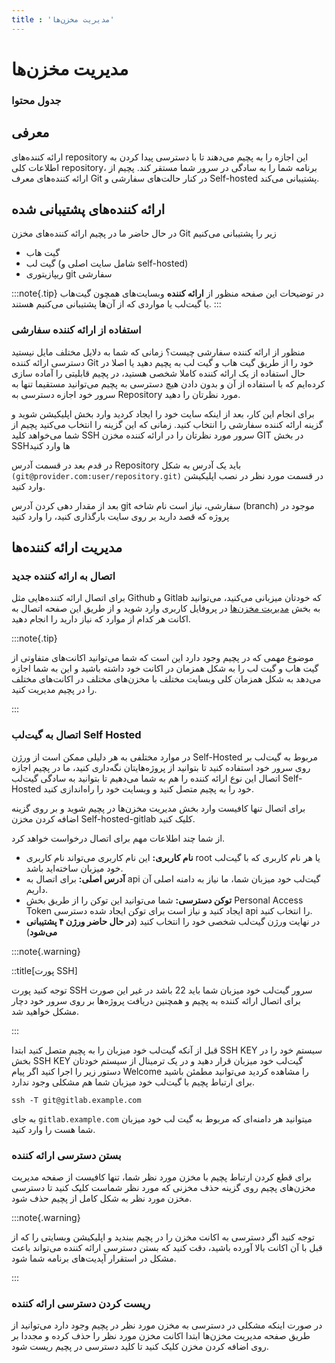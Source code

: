 ```yaml
---
title : 'مدیریت مخزن‌ها'
---
```

# مدیریت مخزن‌ها 

### جدول محتوا 

## معرفی 

ارائه کننده‌های repository این اجازه را به پچیم می‌دهند تا با دسترسی پیدا کردن به اطلاعات کلی repository، برنامه شما را به سادگی در سرور شما مستقر کند. پچیم از ارائه کننده‌های معرف Git در کنار حالت‌های سفارشی و Self-hosted پشتیبانی می‌کند.

## ارائه کننده‌های پشتیبانی شده 

در حال حاضر ما در پچیم ارائه کننده‌های مخزن‌ Git زیر را پشتیبانی می‌کنیم

- گیت هاب
- گیت لب (شامل سایت اصلی و self-hosted)
- ریپازیتوری git سفارشی

:::note{.tip}
در توضیحات این صفحه منظور از **ارائه کننده** وبسایت‌های همچون گیت‌هاب یا گیت‌لب یا مواردی که از آن‌ها پشتیبانی می‌کنیم هستند.
:::
### استفاده از ارائه کننده سفارشی

منظور از ارائه کننده سفارشی چیست؟ زمانی که شما به دلایل مختلف مایل نیستید دسترسی ارائه کننده Git خود را از طریق گیت هاب و گیت لب به پچیم دهید یا اصلا در حال استفاده از یک ارائه کننده کاملا شخصی هستید، در پچیم قابلیتی را آماده سازی کرده‌ایم که با استفاده از آن و بدون دادن هیچ دسترسی به پچیم می‌توانید مستقیما تنها به سرور خود اجازه دسترسی به Repository مورد نظرتان را دهید.

برای انجام این کار، بعد از اینکه سایت خود را ایجاد کردید وارد بخش اپلیکیشن شوید و گزینه ارائه کننده سفارشی را انتخاب کنید. زمانی که این گزینه را انتخاب می‌کنید پچیم از شما می‌خواهد کلید SSH سرور مورد نظرتان را در ارائه کننده مخزن GIT در بخش SSHها وارد کنید

در قدم بعد در قسمت آدرس Repository باید یک آدرس به شکل `(git@provider.com:user/repository.git)` در قسمت مورد نظر در نصب اپلیکیشن وارد کنید.

بعد از مقدار دهی کردن آدرس git سفارشی، نیاز است نام شاخه (branch) موجود در پروژه که قصد دارید بر روی سایت بارگذاری کنید، را وارد کنید 

## مدیریت ارائه کننده‌ها

### اتصال به ارائه کننده جدید

برای اتصال ارائه کننده‌هایی مثل Github و Gitlab که خودتان میزبانی می‌کنید، می‌توانید به بخش [مدیریت مخزن‌ها](https://app.pachim.sh/panel/user-profile/providers) در پروفایل کاربری وارد شوید و از طریق این صفحه اتصال به اکانت هر کدام از موارد که نیاز دارید را انجام دهید.

:::note{.tip}

موضوع مهمی که در پچیم وجود دارد این است که شما می‌توانید اکانت‌های متفاوتی از گیت هاب و گیت لب را به شکل همزمان در اکانت خود داشته باشید و این به شما اجازه می‌دهد به شکل همزمان کلی وبسایت مختلف با مخزن‌های مختلف در اکانت‌های مختلف را در پچیم مدیریت کنید.

:::

### اتصال به گیت‌لب Self Hosted

در موارد مختلفی به هر دلیلی ممکن است از ورژن Self-Hosted مربوط به گیت‌لب بر روی سرور خود استفاده کنید تا بتوانید از پروژه‌هایتان نگه‌داری کنید، ما در پچیم اجازه اتصال این نوع ارائه کننده را هم به شما می‌دهیم تا بتوانید به سادگی گیت‌لب Self-Hosted خود را به پچیم متصل کنید و وبسایت خود را راه‌اندازی کنید.

برای اتصال تنها کافیست وارد بخش مدیریت مخزن‌ها در پچیم شوید و بر روی گزینه اضافه کردن مخزن Self-hosted-gitlab کلیک کنید.

از شما چند اطلاعات مهم برای اتصال درخواست خواهد کرد.

- **نام کاربری:** این نام کاربری می‌تواند نام کاربری root یا هر نام کاربری که با گیت‌لب خود میزبان ساخته‌اید باشد.
- **آدرس اصلی:** برای اتصال به api گیت‌لب خود میزبان شما، ما نیاز به دامنه اصلی آن داریم.
- **توکن دسترسی:** شما می‌توانید این توکن را از طریق بخش Personal Access Token ایجاد کنید و نیاز است برای توکن ایجاد شده دسترسی api را انتخاب کنید.
- در نهایت ورژن گیت‌لب شخصی خود را انتخاب کنید (**در حال حاضر ورژن ۴ پشتیبانی می‌شود**)

:::note{.warning}

::title[پورت SSH]

توجه کنید پورت SSH سرور گیت‌لب خود میزبان شما باید 22 باشد در غیر این صورت برای اتصال ارائه کننده به پچیم و همچنین دریافت پروژه‌ها بر روی سرور خود دچار مشکل خواهید شد.

:::

قبل از آنکه گیت‌لب خود میزبان را به پچیم متصل کنید ابتدا SSH KEY سیستم خود را در بخش SSH KEY گیت‌لب خود میزبان قرار دهید و در یک ترمینال از سیستم خودتان دستور زیر را اجرا کنید اگر پیام Welcome را مشاهده کردید می‌توانید مطمئن باشید برای ارتباط پچیم با گیت‌لب خود میزبان شما هم مشکلی وجود ندارد.

```shell
ssh -T git@gitlab.example.com
```

به جای `gitlab.example.com` میتوانید هر دامنه‌ای که مربوط به گیت لب خود میزبان شما هست را وارد کنید.

### بستن دسترسی ارائه کننده

برای قطع کردن ارتباط پچیم با مخزن مورد نظر شما، تنها کافیست از صفحه مدیریت مخزن‌های پچیم روی گزینه حذف مخزنی که مورد نظر شماست کلیک کنید تا دسترسی مخزن مورد نظر به شکل کامل از پچیم حذف شود.

:::note{.warning}

توجه کنید اگر دسترسی به اکانت مخزن را در پچیم ببندید و اپلیکیشن وبسایتی را که از قبل با آن اکانت بالا آورده باشید، دقت کنید که بستن دسترسی ارائه کننده می‌تواند باعث مشکل در استقرار آپدیت‌های برنامه شما شود.

:::

### ریست کردن دسترسی ارائه کننده

در صورت اینکه مشکلی در دسترسی به مخزن مورد نظر در پچیم وجود دارد می‌توانید از طریق صفحه مدیریت مخزن‌ها ابتدا اکانت مخزن مورد نظر را حذف کرده و مجددا بر روی اضافه کردن مخزن کلیک کنید تا کلید دسترسی در پچیم ریست شود. 
